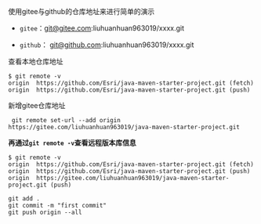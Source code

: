使用gitee与github的仓库地址来进行简单的演示

* `gitee`：git@gitee.com:liuhuanhuan963019/xxxx.git

* `github`： git@github.com:liuhuanhuan963019/xxxx.git

查看本地仓库地址

```shell
$ git remote -v
origin  https://github.com/Esri/java-maven-starter-project.git (fetch)
origin  https://github.com/Esri/java-maven-starter-project.git (push)
```

新增gitee仓库地址

```shell
 git remote set-url --add origin https://gitee.com/liuhuanhuan963019/java-maven-starter-project.git
```

**再通过`git remote -v`查看远程版本库信息**

```shell
$ git remote -v
origin  https://github.com/Esri/java-maven-starter-project.git (fetch)
origin  https://github.com/Esri/java-maven-starter-project.git (push)
origin  https://gitee.com/liuhuanhuan963019/java-maven-starter-project.git (push)
```

```shell
git add .
git commit -m "first commit"
git push origin --all
```

